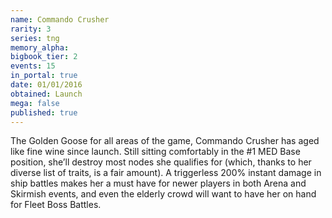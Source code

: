 ```yaml
---
name: Commando Crusher
rarity: 3
series: tng
memory_alpha:
bigbook_tier: 2
events: 15
in_portal: true
date: 01/01/2016
obtained: Launch
mega: false
published: true
---
```


The Golden Goose for all areas of the game, Commando Crusher has aged like fine wine since launch. Still sitting comfortably in the #1 MED Base position, she’ll destroy most nodes she qualifies for (which, thanks to her diverse list of traits, is a fair amount). A triggerless 200% instant damage in ship battles makes her a must have for newer players in both Arena and Skirmish events, and even the elderly crowd will want to have her on hand for Fleet Boss Battles.
